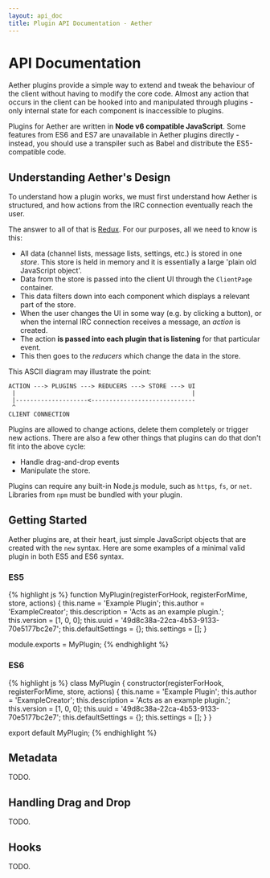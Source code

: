 ```yaml
---
layout: api_doc
title: Plugin API Documentation - Aether
---
```


# API Documentation
Aether plugins provide a simple way to extend and tweak the behaviour of the
client without having to modify the core code. Almost any action that occurs
in the client can be hooked into and manipulated through plugins - only internal
state for each component is inaccessible to plugins.

Plugins for Aether are written in **Node v6 compatible JavaScript**. Some
features from ES6 and ES7 are unavailable in Aether plugins directly - instead,
you should use a transpiler such as Babel and distribute the ES5-compatible
code.

## Understanding Aether's Design
To understand how a plugin works, we must first understand how Aether is
structured, and how actions from the IRC connection eventually reach the user.

The answer to all of that is [Redux](http://redux.js.org/). For our purposes,
all we need to know is this:

- All data (channel lists, message lists, settings, etc.) is stored in one
  *store*. This store is held in memory and it is essentially a large 'plain old
  JavaScript object'.
- Data from the store is passed into the client UI through the `ClientPage`
  container.
- This data filters down into each component which displays a relevant part of
  the store.
- When the user changes the UI in some way (e.g. by clicking a button), or when
  the internal IRC connection receives a message, an *action* is created.
- The action **is passed into each plugin that is listening** for that
  particular event.
- This then goes to the *reducers* which change the data in the store.

This ASCII diagram may illustrate the point:

    ACTION ---> PLUGINS ---> REDUCERS ---> STORE ---> UI
     |                                                 |
     |--------------------<-----------------------------
     ^
    CLIENT CONNECTION

Plugins are allowed to change actions, delete them completely or trigger new
actions. There are also a few other things that plugins can do that don't fit
into the above cycle:

- Handle drag-and-drop events
- Manipulate the store.

Plugins can require any built-in Node.js module, such as `https`, `fs`, or
`net`. Libraries from `npm` must be bundled with your plugin.

## Getting Started
Aether plugins are, at their heart, just simple JavaScript objects that are
created with the `new` syntax. Here are some examples of a minimal valid plugin
in both ES5 and ES6 syntax.

### ES5

{% highlight js %}
function MyPlugin(registerForHook, registerForMime, store, actions) {
  this.name = 'Example Plugin';
  this.author = 'ExampleCreator';
  this.description = 'Acts as an example plugin.';
  this.version = [1, 0, 0];
  this.uuid = '49d8c38a-22ca-4b53-9133-70e5177bc2e7';
  this.defaultSettings = {};
  this.settings = [];
}

module.exports = MyPlugin;
{% endhighlight %}

### ES6
{% highlight js %}
class MyPlugin {
  constructor(registerForHook, registerForMime, store, actions) {
    this.name = 'Example Plugin';
    this.author = 'ExampleCreator';
    this.description = 'Acts as an example plugin.';
    this.version = [1, 0, 0];
    this.uuid = '49d8c38a-22ca-4b53-9133-70e5177bc2e7';
    this.defaultSettings = {};
    this.settings = [];
  }
}

export default MyPlugin;
{% endhighlight %}

## Metadata
TODO.

## Handling Drag and Drop
TODO.

## Hooks
TODO.
